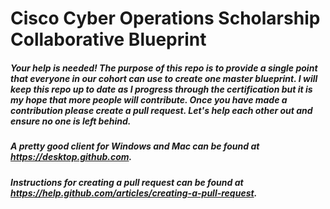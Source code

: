 # Cisco Cyber Operations Scholarship Collaborative Blueprint

##### Your help is needed! The purpose of this repo is to provide a single point that everyone in our cohort can use to create one master blueprint. I will keep this repo up to date as I progress through the certification but it is my hope that more people will contribute. Once you have made a contribution please create a pull request. Let's help each other out and ensure no one is left behind.

##### A pretty good client for Windows and Mac can be found at https://desktop.github.com.

##### Instructions for creating a pull request can be found at https://help.github.com/articles/creating-a-pull-request.
